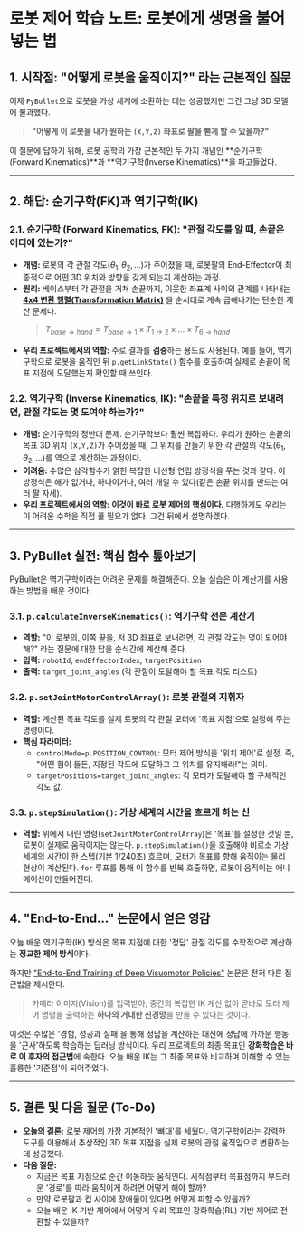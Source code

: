 # 로봇 제어 학습 노트: 로봇에게 생명을 불어넣는 법 

## 1. 시작점: "어떻게 로봇을 움직이지?" 라는 근본적인 질문

어제 `PyBullet`으로 로봇을 가상 세계에 소환하는 데는 성공했지만 그건 그냥 3D 모델에 불과했다. 

> **"어떻게 이 로봇을 내가 원하는 `(X,Y,Z)` 좌표로 팔을 뻗게 할 수 있을까?"**

이 질문에 답하기 위해, 로봇 공학의 가장 근본적인 두 가지 개념인 **순기구학(Forward Kinematics)**과 **역기구학(Inverse Kinematics)**을 파고들었다.

---

## 2. 해답: 순기구학(FK)과 역기구학(IK)

### 2.1. 순기구학 (Forward Kinematics, FK): "관절 각도를 알 때, 손끝은 어디에 있는가?"

* **개념:** 로봇의 각 관절 각도($\theta_1, \theta_2, ...$)가 주어졌을 때, 로봇팔의 End-Effector이 최종적으로 어떤 3D 위치와 방향을 갖게 되는지 계산하는 과정.
* **원리:** 베이스부터 각 관절을 거쳐 손끝까지, 이웃한 좌표계 사이의 관계를 나타내는 **[4x4 변환 행렬(Transformation Matrix)](https://en.wikipedia.org/wiki/Homogeneous_coordinates)** 을 순서대로 계속 곱해나가는 단순한 계산 문제다.
    > $T_{base \to hand} = T_{base \to 1} \times T_{1 \to 2} \times \dots \times T_{6 \to hand}$
* **우리 프로젝트에서의 역할:** 주로 결과를 **검증**하는 용도로 사용된다. 예를 들어, 역기구학으로 로봇을 움직인 뒤 `p.getLinkState()` 함수를 호출하여 실제로 손끝이 목표 지점에 도달했는지 확인할 때 쓰인다.

### 2.2. 역기구학 (Inverse Kinematics, IK): "손끝을 특정 위치로 보내려면, 관절 각도는 몇 도여야 하는가?"

* **개념:** 순기구학의 정반대 문제. 순기구학보다 훨씬 복잡하다. 우리가 원하는 손끝의 목표 3D 위치 `(X,Y,Z)`가 주어졌을 때, 그 위치를 만들기 위한 각 관절의 각도($\theta_1, \theta_2, ...$)를 역으로 계산하는 과정이다.
* **어려움:** 수많은 삼각함수가 얽힌 복잡한 비선형 연립 방정식을 푸는 것과 같다. 이 방정식은 해가 없거나, 하나이거나, 여러 개일 수 있다(같은 손끝 위치를 만드는 여러 팔 자세).
* **우리 프로젝트에서의 역할:** **이것이 바로 로봇 제어의 핵심이다.** 다행하게도 우리는 이 어려운 수학을 직접 풀 필요가 없다. 그건 뒤에서 설명하겠다.

---

## 3. PyBullet 실전: 핵심 함수 톺아보기

PyBullet은 역기구학이라는 어려운 문제를 해결해준다. 오늘 실습은 이 계산기를 사용하는 방법을 배운 것이다.

### 3.1. `p.calculateInverseKinematics()`: 역기구학 전문 계산기

* **역할:** "이 로봇의, 이쪽 끝을, 저 3D 좌표로 보내려면, 각 관절 각도는 몇이 되어야 해?" 라는 질문에 대한 답을 순식간에 계산해 준다.  
* **입력:** `robotId`, `endEffectorIndex`, `targetPosition` 
* **출력:** `target_joint_angles` (각 관절이 도달해야 할 목표 각도 리스트)

### 3.2. `p.setJointMotorControlArray()`: 로봇 관절의 지휘자

* **역할:** 계산된 목표 각도를 실제 로봇의 각 관절 모터에 '목표 지점'으로 설정해 주는 명령이다.
* **핵심 파라미터:**
    * `controlMode=p.POSITION_CONTROL`: 모터 제어 방식을 '위치 제어'로 설정. 즉, "어떤 힘이 들든, 지정된 각도에 도달하고 그 위치를 유지해라!"는 의미.
    * `targetPositions=target_joint_angles`: 각 모터가 도달해야 할 구체적인 각도 값.

### 3.3. `p.stepSimulation()`: 가상 세계의 시간을 흐르게 하는 신

* **역할:** 위에서 내린 명령(`setJointMotorControlArray`)은 '목표'를 설정한 것일 뿐, 로봇이 실제로 움직이지는 않는다. `p.stepSimulation()`을 호출해야 비로소 가상 세계의 시간이 한 스텝(기본 1/240초) 흐르며, 모터가 목표를 향해 움직이는 물리 현상이 계산된다. `for` 루프를 통해 이 함수를 반복 호출하면, 로봇이 움직이는 애니메이션이 만들어진다.

---

## 4. "End-to-End..." 논문에서 얻은 영감

오늘 배운 역기구학(IK) 방식은 목표 지점에 대한 '정답' 관절 각도를 수학적으로 계산하는 **정교한 제어 방식**이다.

하지만 ["End-to-End Training of Deep Visuomotor Policies"](https://arxiv.org/pdf/1504.00702) 논문은 전혀 다른 접근법을 제시한다.

> 카메라 이미지(Vision)를 입력받아, 중간의 복잡한 IK 계산 없이 곧바로 모터 제어 명령을 출력하는 **하나의 거대한 신경망**을 만들 수 있다는 것이다.

이것은 수많은 '경험, 성공과 실패'을 통해 정답을 계산하는 대신에 정답에 가까운 행동을 '근사'하도록 학습하는 딥러닝 방식이다. 우리 프로젝트의 최종 목표인 **강화학습은 바로 이 후자의 접근법**에 속한다. 오늘 배운 IK는 그 최종 목표와 비교하며 이해할 수 있는 훌륭한 '기준점'이 되어주었다.

---

## 5. 결론 및 다음 질문 (To-Do)

* **오늘의 결론:** 로봇 제어의 가장 기본적인 '뼈대'를 세웠다. 역기구학이라는 강력한 도구를 이용해서 추상적인 3D 목표 지점을 실제 로봇의 관절 움직임으로 변환하는 데 성공했다.
* **다음 질문:**
    * 지금은 목표 지점으로 순간 이동하듯 움직인다. 시작점부터 목표점까지 부드러운 '경로'를 따라 움직이게 하려면 어떻게 해야 할까? 
    * 만약 로봇팔과 컵 사이에 장애물이 있다면 어떻게 피할 수 있을까?
    * 오늘 배운 IK 기반 제어에서 어떻게 우리 목표인 강화학습(RL) 기반 제어로 전환할 수 있을까?

